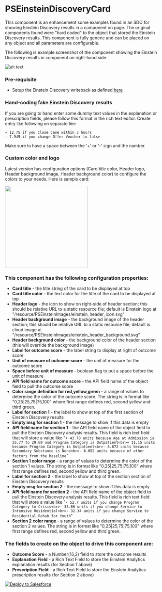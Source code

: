 # PSEinsteinDiscoveryCard

This component is an enhancement some examples found in an SDO for showing Einstein Discovery results in a component on page. The original components found were "hard coded" to the object that stored the Einstein Discovery results. This component is fully generic and can be placed on any object and all parameters are configurable.

The following is example screenshot of the component showing the Einstein Discovery results in component on right-hand side.

![alt text](https://raw.githubusercontent.com/thedges/PSEinsteinDiscoveryCard/master/PSEinsteinDiscoveryCard.jpg "Sample Image")

### Pre-requisite

* Setup the Einstein Discovery writeback as defined [here](https://help.salesforce.com/articleView?id=bi_edd_wb_intro.htm&type=0)

### Hand-coding fake Einstein Discovery results

If you are going to hand enter some dummy text values in the explanation or prescription fields, please follow this format in the rich text editor. Create entry like following on separate line 

```
+ 12.75 if you Close Case within 3 hours
- 7.949 if you change Offer Voucher to false
```

Make sure to have a space between the '+' or '-' sign and the number.

### Custom color and logo

Latest version has configuration options (Card title color, Header logo, Header background image, Header background color) to configure the colors to your needs. Here is sample card:

<img src="https://raw.githubusercontent.com/thedges/PSEinsteinDiscoveryCard/master/CardCustom.gif" height="271" width="273">

### This component has the following configuration properties:

* <b>Card title</b> - the title string of the card to be displayed at top
* <b>Card title color</b> - the text color for the title of the card to be displayed at top
* <b>Header logo</b> - the icon to show on right-side of header section; this should be relative URL to a static resource file; default is Einstein logo at "/resource/PSEinsteinImages/einstein_header_icon.svg"
* <b>Header background image</b> - the background image of the header section; this should be relative URL to a static resource file; default is cloud image at "/resource/PSEinsteinImages/einstein_header_background.svg"
* <b>Header background color</b> - the background color of the header section (this will override the background image)
* <b>Label for outcome score</b> - the label string to display at right of outcome score
* <b>Unit of measure of outcome score</b> - the unit of measure for the outcome score
* <b>Space before unit of measure</b> - boolean flag to put a space before the unit of measure
* <b>API field name for outcome score</b> - the API field name of the object field to pull the outcome score
* <b>Color range definition for red,yellow,green</b> - a range of values to determine the color of the outcome score. The string is in format like "0,25|25,75|75,100" where first range defines red, second yellow and third green.
* <b>Label for section 1</b> - the label to show at top of the first section of Einstein Discovery results
* <b>Empty msg for section 1</b> - the message to show if this data is empty
* <b>API field name for section 1</b> - the API field name of the object field to pull the Einstein Discovery analysis results. This field is rich text field that will store a value like "`+ 43.78 units because Age at Admission is 25.77 to 29.69 and Program Category is Outpatient<br>+ 11.15 units because Program Category is Outpatient<br>- 8.872 units because Secondary Substance is None<br>- 6.052 units because of other factors from the baseline`"
* <b>Section 1 color range </b> - a range of values to determine the color of the section 1 values. The string is in format like "0,25|25,75|75,100" where first range defines red, second yellow and third green.
* <b>Label for section 2</b> - the label to show at top of the section section of Einstein Discovery results
* <b>Empty msg for section 2</b> - the message to show if this data is empty
* <b>API field name for section 2</b> - the API field name of the object field to pull the Einstein Discovery analysis results. This field is rich text field that will store a value like "`- 52.7 units if you change Program Category to Crisis<br>- 33.66 units if you change Service to Intensive Residential<br>- 32.34 units if you change Service to Residential Rehab for Youth`"
* <b>Section 2 color range </b> - a range of values to determine the color of the section 2 values. The string is in format like "0,25|25,75|75,100" where first range defines red, second yellow and third green.

### The fields to create on the object to drive this component are:

* <b>Outcome Score</b> - a Number(16,2) field to store the outcome results
* <b>Explanation Field</b> - a Rich Text Field to store the Einstein Analytics explanation results (for Section 1 above)
* <b>Prescription Field</b> - a Rich Text Field to store the Einstein Analytics prescription results (for Section 2 above)

<a href="https://githubsfdeploy.herokuapp.com">
  <img alt="Deploy to Salesforce"
       src="https://raw.githubusercontent.com/afawcett/githubsfdeploy/master/deploy.png">
</a>
